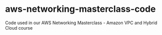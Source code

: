 # aws-networking-masterclass-code
Code used in our AWS Networking Masterclass - Amazon VPC and Hybrid Cloud course
